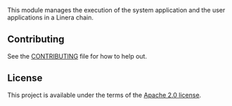 <!-- cargo-rdme start -->

This module manages the execution of the system application and the user applications in a
Linera chain.

<!-- cargo-rdme end -->

## Contributing

See the [CONTRIBUTING](../CONTRIBUTING.md) file for how to help out.

## License

This project is available under the terms of the [Apache 2.0 license](../LICENSE).
